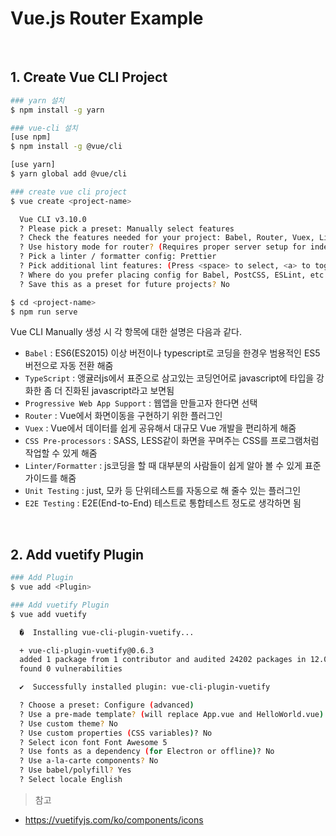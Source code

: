 # Vue.js Router Example

<br/>

## 1. Create Vue CLI Project

```sh
### yarn 설치
$ npm install -g yarn

### vue-cli 설치
[use npm]
$ npm install -g @vue/cli

[use yarn]
$ yarn global add @vue/cli

### create vue cli project
$ vue create <project-name>

  Vue CLI v3.10.0
  ? Please pick a preset: Manually select features
  ? Check the features needed for your project: Babel, Router, Vuex, Linter
  ? Use history mode for router? (Requires proper server setup for index fallback in oduction) Yes
  ? Pick a linter / formatter config: Prettier
  ? Pick additional lint features: (Press <space> to select, <a> to toggle all, <i> to vert selection)Lint on save
  ? Where do you prefer placing config for Babel, PostCSS, ESLint, etc.? In package.json
  ? Save this as a preset for future projects? No

$ cd <project-name>
$ npm run serve
```

Vue CLI Manually 생성 시 각 항목에 대한 설명은 다음과 같다.

- `Babel` : ES6(ES2015) 이상 버전이나 typescript로 코딩을 한경우 범용적인 ES5버전으로 자동 전환 해줌
- `TypeScript` : 앵귤러js에서 표준으로 삼고있는 코딩언어로 javascript에 타입을 강화한 좀 더 진화된 javascript라고 보면됨
- `Progressive Web App Support` : 웹앱을 만들고자 한다면 선택
- `Router` : Vue에서 화면이동을 구현하기 위한 플러그인
- `Vuex` : Vue에서 데이터를 쉽게 공유해서 대규모 Vue 개발을 편리하게 해줌
- `CSS Pre-processors` : SASS, LESS같이 화면을 꾸며주는 CSS를 프로그램처럼 작업할 수 있게 해줌
- `Linter/Formatter` : js코딩을 할 때 대부분의 사람들이 쉽게 알아 볼 수 있게 표준 가이드를 해줌
- `Unit Testing` : just, 모카 등 단위테스트를 자동으로 해 줄수 있는 플러그인
- `E2E Testing` : E2E(End-to-End) 테스트로 통합테스트 정도로 생각하면 됨

<br/>

## 2. Add vuetify Plugin

```sh
### Add Plugin
$ vue add <Plugin>

### Add vuetify Plugin
$ vue add vuetify

  �  Installing vue-cli-plugin-vuetify...

  + vue-cli-plugin-vuetify@0.6.3
  added 1 package from 1 contributor and audited 24202 packages in 12.013s
  found 0 vulnerabilities

  ✔  Successfully installed plugin: vue-cli-plugin-vuetify

  ? Choose a preset: Configure (advanced)
  ? Use a pre-made template? (will replace App.vue and HelloWorld.vue) Yes
  ? Use custom theme? No
  ? Use custom properties (CSS variables)? No
  ? Select icon font Font Awesome 5
  ? Use fonts as a dependency (for Electron or offline)? No
  ? Use a-la-carte components? No
  ? Use babel/polyfill? Yes
  ? Select locale English
```

> 참고
- https://vuetifyjs.com/ko/components/icons
